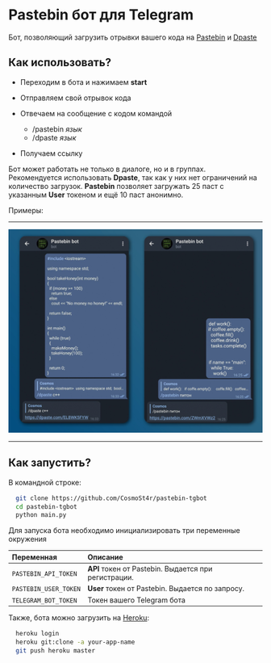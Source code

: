 
# Pastebin бот для Telegram

Бот, позволяющий загрузить отрывки вашего кода на [Pastebin](https://pastebin.com/) и [Dpaste](https://dpaste.org/)


## Как использовать?

- Переходим в бота и нажимаем **start**

- Отправляем свой отрывок кода

- Отвечаем на сообщение с кодом командой 

  - /pastebin _язык_
  - /dpaste _язык_

- Получаем ссылку

Бот может работать не только в диалоге, но и в группах.<br>
Рекомендуется использовать **Dpaste**, так как у них нет ограничений на количество загрузок. **Pastebin** позволяет загружать 25 паст с указанным **User** токеном и ещё 10 паст анонимно.<br>


Примеры:
__________
![Example](https://raw.githubusercontent.com/CosmoSt4r/pastebin-tgbot/assets/screenshot.jpg?raw=true)
__________

## Как запустить?

В командной строке:

```bash
  git clone https://github.com/CosmoSt4r/pastebin-tgbot
  cd pastebin-tgbot
  python main.py
```

Для запуска бота необходимо инициализировать три переменные окружения

| Переменная | Описание                |
| :-------- | :----------------------- |
| `PASTEBIN_API_TOKEN` |**API** токен от Pastebin. Выдается при регистрации. |
| `PASTEBIN_USER_TOKEN` | **User** токен от Pastebin. Выдается по запросу. |
| `TELEGRAM_BOT_TOKEN` | Токен вашего Telegram бота |

Также, бота можно загрузить на [Heroku](https://dashboard.heroku.com/):

```bash
  heroku login
  heroku git:clone -a your-app-name
  git push heroku master
```
